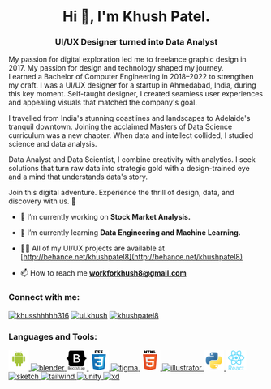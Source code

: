 <h1 align="center">Hi 👋, I'm Khush Patel.</h1>
<h3 align="center">UI/UX Designer turned into Data Analyst</h3>

My passion for digital exploration led me to freelance graphic design in 2017. My passion for design and technology shaped my journey.
<br>
I earned a Bachelor of Computer Engineering in 2018–2022 to strengthen my craft. I was a UI/UX designer for a startup in Ahmedabad, India, during this key moment. Self-taught designer, I created seamless user experiences and appealing visuals that matched the company's goal.

I travelled from India's stunning coastlines and landscapes to Adelaide's tranquil downtown. Joining the acclaimed Masters of Data Science curriculum was a new chapter. When data and intellect collided, I studied science and data analysis.

Data Analyst and Data Scientist, I combine creativity with analytics. I seek solutions that turn raw data into strategic gold with a design-trained eye and a mind that understands data's story.

Join this digital adventure. Experience the thrill of design, data, and discovery with us. 🌟

- 🔭 I’m currently working on **Stock Market Analysis.**

- 🌱 I’m currently learning **Data Engineering and Machine Learning.**

- 👨‍💻 All of my UI/UX projects are available at [http://behance.net/khushpatel8](http://behance.net/khushpatel8)

- 📫 How to reach me **workforkhush8@gmail.com**

<h3 align="left">Connect with me:</h3>
<p align="left">
<a href="https://linkedin.com/in/khusshhhhh316" target="blank"><img align="center" src="https://raw.githubusercontent.com/rahuldkjain/github-profile-readme-generator/master/src/images/icons/Social/linked-in-alt.svg" alt="khusshhhhh316" height="30" width="40" /></a>
<a href="https://instagram.com/ui.khush" target="blank"><img align="center" src="https://raw.githubusercontent.com/rahuldkjain/github-profile-readme-generator/master/src/images/icons/Social/instagram.svg" alt="ui.khush" height="30" width="40" /></a>
<a href="https://www.behance.net/khushpatel8" target="blank"><img align="center" src="https://raw.githubusercontent.com/rahuldkjain/github-profile-readme-generator/master/src/images/icons/Social/behance.svg" alt="khushpatel8" height="30" width="40" /></a>
</p>

<h3 align="left">Languages and Tools:</h3>
<p align="left"> <a href="https://developer.android.com" target="_blank" rel="noreferrer"> <img src="https://raw.githubusercontent.com/devicons/devicon/master/icons/android/android-original-wordmark.svg" alt="android" width="40" height="40"/> </a> <a href="https://www.blender.org/" target="_blank" rel="noreferrer"> <img src="https://download.blender.org/branding/community/blender_community_badge_white.svg" alt="blender" width="40" height="40"/> </a> <a href="https://getbootstrap.com" target="_blank" rel="noreferrer"> <img src="https://raw.githubusercontent.com/devicons/devicon/master/icons/bootstrap/bootstrap-plain-wordmark.svg" alt="bootstrap" width="40" height="40"/> </a> <a href="https://www.w3schools.com/css/" target="_blank" rel="noreferrer"> <img src="https://raw.githubusercontent.com/devicons/devicon/master/icons/css3/css3-original-wordmark.svg" alt="css3" width="40" height="40"/> </a> <a href="https://www.figma.com/" target="_blank" rel="noreferrer"> <img src="https://www.vectorlogo.zone/logos/figma/figma-icon.svg" alt="figma" width="40" height="40"/> </a> <a href="https://www.w3.org/html/" target="_blank" rel="noreferrer"> <img src="https://raw.githubusercontent.com/devicons/devicon/master/icons/html5/html5-original-wordmark.svg" alt="html5" width="40" height="40"/> </a> <a href="https://www.adobe.com/in/products/illustrator.html" target="_blank" rel="noreferrer"> <img src="https://www.vectorlogo.zone/logos/adobe_illustrator/adobe_illustrator-icon.svg" alt="illustrator" width="40" height="40"/> </a> <a href="https://www.python.org" target="_blank" rel="noreferrer"> <img src="https://raw.githubusercontent.com/devicons/devicon/master/icons/python/python-original.svg" alt="python" width="40" height="40"/> </a> <a href="https://reactjs.org/" target="_blank" rel="noreferrer"> <img src="https://raw.githubusercontent.com/devicons/devicon/master/icons/react/react-original-wordmark.svg" alt="react" width="40" height="40"/> </a> <a href="https://www.sketch.com/" target="_blank" rel="noreferrer"> <img src="https://www.vectorlogo.zone/logos/sketchapp/sketchapp-icon.svg" alt="sketch" width="40" height="40"/> </a> <a href="https://tailwindcss.com/" target="_blank" rel="noreferrer"> <img src="https://www.vectorlogo.zone/logos/tailwindcss/tailwindcss-icon.svg" alt="tailwind" width="40" height="40"/> </a> <a href="https://unity.com/" target="_blank" rel="noreferrer"> <img src="https://www.vectorlogo.zone/logos/unity3d/unity3d-icon.svg" alt="unity" width="40" height="40"/> </a> <a href="https://www.adobe.com/products/xd.html" target="_blank" rel="noreferrer"> <img src="https://cdn.worldvectorlogo.com/logos/adobe-xd.svg" alt="xd" width="40" height="40"/> </a> </p>
